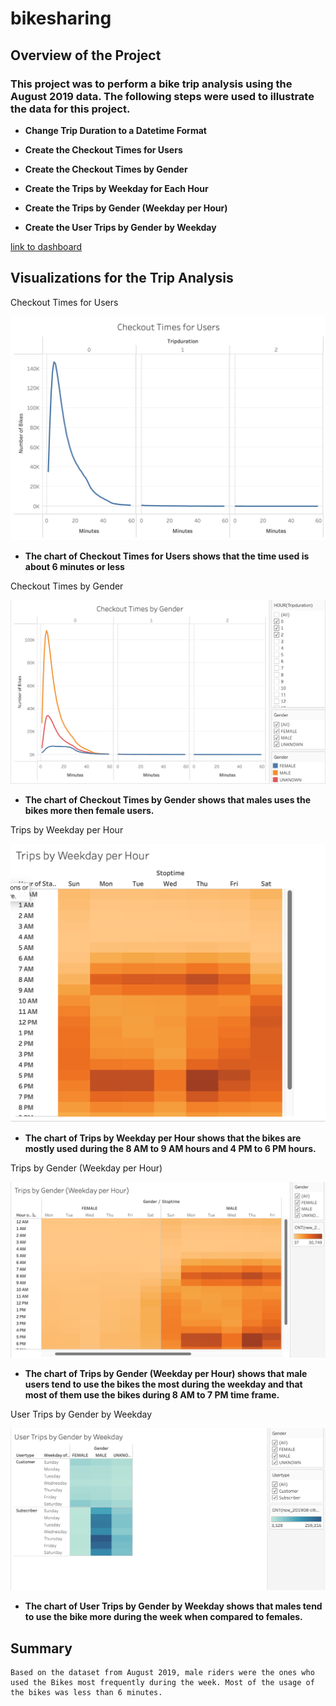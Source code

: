 # bikesharing

## **Overview of the Project**

### This project was to perform a bike trip analysis using the August 2019 data. The following steps were used to illustrate the data for this project.

- **Change Trip Duration to a Datetime Format**

- **Create the Checkout Times for Users**

- **Create the Checkout Times by Gender**

- **Create the Trips by Weekday for Each Hour**

- **Create the Trips by Gender (Weekday per Hour)**

- **Create the User Trips by Gender by Weekday**

[link to dashboard](https://public.tableau.com/app/profile/princeton.duarte/viz/BikeTripAnalysis_16774473500490/Story1?publish=yes)

## **Visualizations for the Trip Analysis**

Checkout Times for Users

![](https://github.com/princetonduarte/bikesharing/blob/main/Checkout%20Times%20for%20Users.png)
  
- **The chart of Checkout Times for Users shows that the time used is about 6 minutes or less**
     
Checkout Times by Gender

![](https://github.com/princetonduarte/bikesharing/blob/main/Checkout%20Times%20by%20Gender.png)

- **The chart of Checkout Times by Gender shows that males uses the bikes more then female users.**

Trips by Weekday per Hour

![](https://github.com/princetonduarte/bikesharing/blob/main/Trips%20by%20Weekday%20per%20Hour.png)
  
- **The chart of Trips by Weekday per Hour shows that the bikes are mostly used during the 8 AM  to 9 AM hours and 4 PM to 6 PM hours.**

Trips by Gender (Weekday per Hour)

![](https://github.com/princetonduarte/bikesharing/blob/main/Trips%20by%20Gender.png)
  
- **The chart of Trips by Gender (Weekday per Hour) shows that male users tend to use the bikes the most during the weekday and that most of them use the bikes during 8 AM to 7 PM time frame.**

User Trips by Gender by Weekday

![](https://github.com/princetonduarte/bikesharing/blob/main/User%20Trips%20by%20Gender.png)

  
- **The chart of User Trips by Gender by Weekday shows that males tend to use the bike more during the week when compared to females.**
  
## **Summary**

    Based on the dataset from August 2019, male riders were the ones who used the Bikes most frequently during the week. Most of the usage of the bikes was less than 6 minutes.
